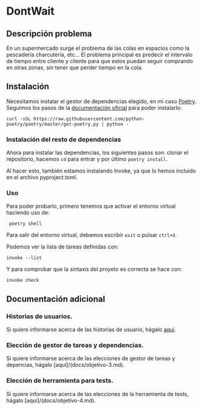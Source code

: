 # DontWait

## Descripción problema
En un supermercado surge el problema de las colas en espacios como la pescadería
charcutería, etc... El problema principal es predecir el intervalo de tiempo
entre cliente y cliente para que estos puedan seguir comprando en otras zonas,
sin tener que perder tiempo en la cola.

## Instalación
Necesitamos instalar el gestor de dependencias elegido, en mi caso [Poetry](docs/objetivo-3.md).
Seguimos los pasos de la [documentación oficial](https://python-poetry.org/docs/#installation) para poder instalarlo:
```shell
curl -sSL https://raw.githubusercontent.com/python-poetry/poetry/master/get-poetry.py | python -
```

### Instalación del resto de dependencias
Ahora para instalar las dependencias, los siguientes pasos son: clonar el repositorio, hacemos `cd` para entrar
y por último `poetry install`.

Al hacer esto, también estamos instalando Invoke, ya que lo hemos incluido en el archivo pyproject.toml.


### Uso
Para poder probarlo, primero tenemos que activar el entorno virtual haciendo uso de:
```shell
 poetry shell
```

Para salir del entorno virtual, debemos escribir `exit` o pulsar `ctrl+d`.

Podemos ver la lista de tareas definidas con:
```shell
invoke --list
```

Y para comprobar que la sintaxis del proyeto es correcta se hace con:
```shell
invoke check
```

## Documentación adicional

### Historias de usuarios.

Si quiere informarse acerca de las historias de usuario, hágalo [aquí](docs/usuarios.md).

### Elección de gestor de tareas y dependencias.
Si quiere informarse acerca de las elecciones de gestor de tareas y depencias, hágalo [aquí]/(docs/objetivo-3.md).

### Elección de herramienta para tests.
Si quiere informarse acerca de las elecciones de la herramienta de tests, hágalo [aquí]/(docs/objetivo-4.md).
